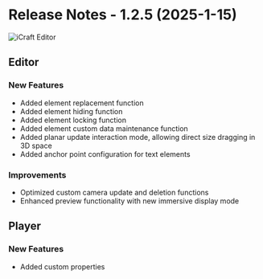 # Release Notes - 1.2.5 (2025-1-15)

![iCraft Editor](https://raw.githubusercontent.com/gantFDT/icraft/main/public/images/banner.jpg)

## Editor
### New Features
- Added element replacement function
- Added element hiding function
- Added element locking function
- Added element custom data maintenance function
- Added planar update interaction mode, allowing direct size dragging in 3D space
- Added anchor point configuration for text elements

### Improvements
- Optimized custom camera update and deletion functions
- Enhanced preview functionality with new immersive display mode

## Player
### New Features
- Added custom properties
